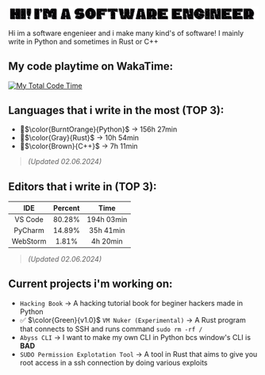 <img src="Hi! Im a Software Engineer (2).gif">

Hi im a software engenieer and i make many kind's of software! I mainly write in Python and sometimes in Rust or C++

## My code playtime on WakaTime:
[![My Total Code Time](https://wakatime.com/badge/user/018bd7d5-20a7-48f2-b2f1-7e6c6eb2c1f0.svg)](https://wakatime.com/@018bd7d5-20a7-48f2-b2f1-7e6c6eb2c1f0)

## Languages that i write in the most (TOP 3):

- 🥇$`\color{BurntOrange}{Python}`$ -> 156h 27min
- 🥈$`\color{Gray}{Rust}`$ -> 10h 54min
- 🥉$`\color{Brown}{C++}`$ -> 7h 11min

> *(Updated 02.06.2024)*

## Editors that i write in (TOP 3):

| IDE        | Percent     |  Time     |
| :-: | :-: | :-: |
| VS Code    |      80.28% | 194h 03min
| PyCharm    |      14.89% | 35h 41min
| WebStorm   |       1.81% | 4h 20min

> *(Updated 02.06.2024)*

## Current projects i'm working on:

- `Hacking Book` -> A hacking tutorial book for beginer hackers made in Python
- ✅ $`\color{Green}{v1.0}`$ `VM Nuker (Experimental)` -> A Rust program that connects to SSH and runs command `sudo rm -rf /`
- `Abyss CLI` -> I want to make my own CLI in Python bcs window's CLI is **BAD**
- `SUDO Permission Explotation Tool` -> A tool in Rust that aims to give you root access in a ssh connection by doing various exploits
